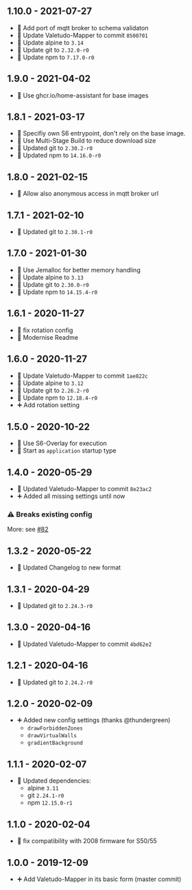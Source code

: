 ## 1.10.0 - 2021-07-27

* 🔧 Add port of mqtt broker to schema validaton
* 🔼 Update Valetudo-Mapper to commit `8500701`
* 🔼 Update alpine to `3.14`
* 🔼 Update git to `2.32.0-r0`
* 🔼 Update npm to `7.17.0-r0`

## 1.9.0 - 2021-04-02

* 🔨 Use ghcr.io/home-assistant for base images


## 1.8.1 - 2021-03-17

* 🐛 Specifiy own S6 entrypoint, don't rely on the base image.
* 🔨 Use Multi-Stage Build to reduce download size
* 🔼 Updated git to `2.30.2-r0`
* 🔼 Updated npm to `14.16.0-r0`


## 1.8.0 - 2021-02-15

* 🔨 Allow also anonymous access in mqtt broker url


## 1.7.1 - 2021-02-10

* 🔼 Updated git to `2.30.1-r0`


## 1.7.0 - 2021-01-30

* 🔨 Use Jemalloc for better memory handling
* 🔼 Update alpine to `3.13`
* 🔼 Update git to `2.30.0-r0`
* 🔼 Update npm to `14.15.4-r0`

## 1.6.1 - 2020-11-27

* 🐛 fix rotation config
* 🔨 Modernise Readme

## 1.6.0 - 2020-11-27

* 🔼 Update Valetudo-Mapper to commit `1ae822c`
* 🔼 Update alpine to `3.12`
* 🔼 Update git to `2.26.2-r0`
* 🔼 Update npm to `12.18.4-r0`
* ➕ Add rotation setting


## 1.5.0 - 2020-10-22

* 🔨 Use S6-Overlay for execution
* 🔨 Start as `application` startup type


## 1.4.0 - 2020-05-29

* 🔼 Updated Valetudo-Mapper to commit `8e23ac2`
* ➕ Added all missing settings until now

### ⚠️ Breaks existing config

More: see [#82](https://hub.fastgit.org/Poeschl/Hassio-Addons/pull/82)


## 1.3.2 - 2020-05-22

* 🔨 Updated Changelog to new format


## 1.3.1 - 2020-04-29

* 🔼 Updated git to `2.24.3-r0`


## 1.3.0 - 2020-04-16

* 🔼 Updated Valetudo-Mapper to commit `4bd62e2`


## 1.2.1 - 2020-04-16

* 🔼 Updated git to `2.24.2-r0`


## 1.2.0 - 2020-02-09

* ➕ Added new config settings (thanks @thundergreen)
  * `drawForbiddenZones`
  * `drawVirtualWalls`
  * `gradientBackground`


## 1.1.1 - 2020-02-07

* 🔼 Updated dependencies:
  * alpine `3.11`
  * git `2.24.1-r0`
  * npm `12.15.0-r1`


## 1.1.0 - 2020-02-04

* 🐛 fix compatibility with 2008 firmware for S50/55


## 1.0.0 - 2019-12-09

* ➕ Add Valetudo-Mapper in its basic form (master commit)
